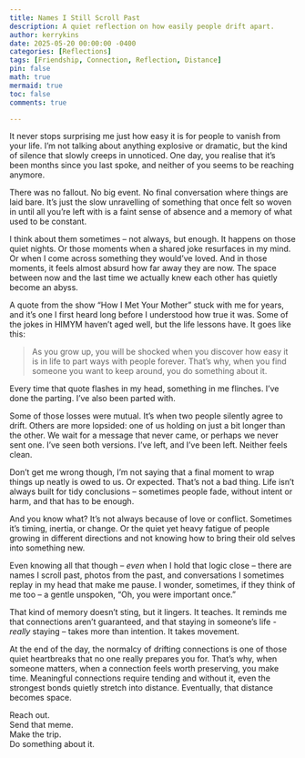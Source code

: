 ```yaml
---
title: Names I Still Scroll Past
description: A quiet reflection on how easily people drift apart.
author: kerrykins
date: 2025-05-20 00:00:00 -0400
categories: [Reflections]
tags: [Friendship, Connection, Reflection, Distance]
pin: false
math: true
mermaid: true
toc: false
comments: true

---
```


It never stops surprising me just how easy it is for people to vanish from your life. I’m not talking about anything explosive or dramatic, but the kind of silence that slowly creeps in unnoticed. One day, you realise that it’s been months since you last spoke, and neither of you seems to be reaching anymore. 

There was no fallout. No big event. No final conversation where things are laid bare. It’s just the slow unravelling of something that once felt so woven in until all you’re left with is a faint sense of absence and a memory of what used to be constant. 

I think about them sometimes – not always, but enough. It happens on those quiet nights. Or those moments when a shared joke resurfaces in my mind. Or when I come across something they would’ve loved. And in those moments, it feels almost absurd how far away they are now. The space between now and the last time we actually knew each other has quietly become an abyss. 

A quote from the show “How I Met Your Mother” stuck with me for years, and it’s one I first heard long before I understood how true it was. Some of the jokes in HIMYM haven’t aged well, but the life lessons have. It goes like this:

> As you grow up, you will be shocked when you discover how easy it is in life to part ways with people forever. That’s why, when you find someone you want to keep around, you do something about it.

Every time that quote flashes in my head, something in me flinches. I’ve done the parting. I’ve also been parted with. 

Some of those losses were mutual. It’s when two people silently agree to drift. Others are more lopsided: one of us holding on just a bit longer than the other. We wait for a message that never came, or perhaps we never sent one. I’ve seen both versions. I’ve left, and I’ve been left. Neither feels clean. 

Don’t get me wrong though, I’m not saying that a final moment to wrap things up neatly is owed to us. Or expected. That’s not a bad thing. Life isn’t always built for tidy conclusions – sometimes people fade, without intent or harm, and that has to be enough. 

And you know what? It’s not always because of love or conflict. Sometimes it’s timing, inertia, or change. Or the quiet yet heavy fatigue of people growing in different directions and not knowing how to bring their old selves into something new. 

Even knowing all that though – *even* when I hold that logic close – there are names I scroll past, photos from the past, and conversations I sometimes replay in my head that make me pause. I wonder, sometimes, if they think of me too – a gentle unspoken, “Oh, you were important once.” 

That kind of memory doesn’t sting, but it lingers. It teaches. It reminds me that connections aren’t guaranteed, and that staying in someone’s life - *really* staying – takes more than intention. It takes movement. 

At the end of the day, the normalcy of drifting connections is one of those quiet heartbreaks that no one really prepares you for. That’s why, when someone matters, when a connection feels worth preserving, you make time. Meaningful connections require tending and without it, even the strongest bonds quietly stretch into distance. Eventually, that distance becomes space. 

Reach out.\
Send that meme.\
Make the trip.\
Do something about it.
